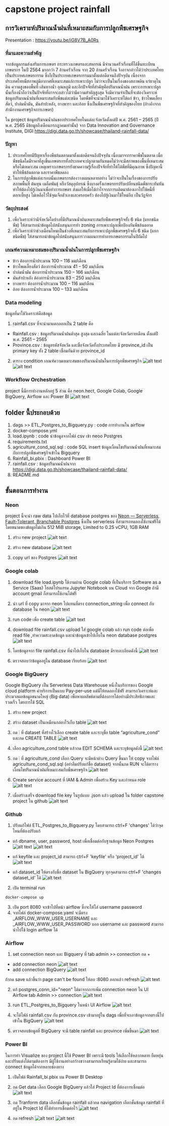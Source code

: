# capstone project rainfall
## การวิเคราะห์ปริมาณน้ำฝนที่เหมาะสมกับการปลูกพืชเศรษฐกิจ

Presentation : https://youtu.be/iG8V7B_A0Rs

### ที่มาและความสำคัญ

จากข้อมูลกรมส่งเสริมการเกษตร กระทรวงเกษตรและสหกรณ์ มีจำนวนครัวเรือนที่ได้ขึ้นทะเบียนเกษตรกร ในปี 2564 มากกว่า 7 ล้านครัวเรือน จาก 20 ล้านครัวเรือน จึงอาจกล่าวได้ว่าประเทศไทยเป็นประเทศเกษตรกรรม ซึ่งก็เป็นประเทศเกษตรกรรมมาตั้งแต่อดีตจนถึงปัจจุบัน เนื่องจากประเทศไทยมีสภาพภูมิอากาศที่เหมาะสมแก่การเพาะปลูก ไม่ว่าจะเป็นในเรื่องของสภาพดิน แร่ธาตุในดิน ความสูงของพื้นที่ เส้นทางน้ำ อุณหภูมิ และอีกปัจจัยที่สำคัญคือปริมาณน้ำฝน เพราะการเพาะปลูกนั้นเรื่องน้ำถือว่าเป็นปัจจัยที่อาจจะกล่าวได้ว่ามีความสำคัญสูงสุด จึงมีความจำเป็นที่จะต้องวิเคราะห์ข้อมูลปริมาณน้ำฝนที่เหมาะสมกับพืชแต่ละชนิด โดยพืชที่จะนำมาใช้วิเคราะห์ได้แก่ ข้าว, ข้าวโพดเลี้ยงสัตว์, ปาล์มน้ำมัน, มันสำปะหลัง, ยางพารา และอ้อย ซึ่งเป็นพืชเศรษฐกิจที่สำคัญของไทย (อ้างอิงจากสำนักงานเศรษฐกิจการเกษตร)

ใน project ข้อมูลปริมาณน้ำฝนของประเทศไทยในแต่ละจังหวัดตั้งแต่ปี พ.ศ. 2561 – 2565 (ปี พ.ศ. 2565 มีข้อมูลถึงเดือนกรกฎาคมเท่านั้น) จาก Data Innovation and Governance Institute, DIGI
https://digi.data.go.th/showcase/thailand-rainfall-data/

### ปัญหา

1. ประเทศไทยมีปัญหาเรื่องพืชล้นตลาดมาตั้งแต่อดีตจนถึงปัจจุบัน เนื่องมาจากราคาพืชในตลาด เมื่อพืชชนิดใดมีราคาที่สูงขึ้นเกษตรกรทั้งประเทศจะปลูกตามกันหมดไม่ว่าจะมีสภาพของพื้นที่เหมาะสมหรือไม่เหมาะสม เหตุเพราะเกษตรกรยังขาดความรู้เรื่องปัจจัยที่ทำให้ได้พืชที่มีคุณภาพ ซึ่งปัญหานี้ทำให้พืชล้นตลาด และราคาพืชลดลง
2. ในการปลูกพืชแต่ละรอบนั้นเกษตรกรต้องวางแผนหลายอย่าง ไม่ว่าจะเป็นในเรื่องของการปรับสภาพพื้นที่ ต้นทุน เมล็ดพันธุ์ หรือวัสดุอุปกรณ์ ซึ่งบางครั้งเกษตรกรปรับเปลี่ยนชนิดพืชกระทันหัน ทำให้ต้องไปกู้เงินมาเพื่อทำการเกษตร ส่งผลให้เมื่อได้กำไรจากการผลิตมาต้องเอาไปใช้หนี้ที่ดอกเบี้ยสูง ไม่เหลือไว้ใช้จุนเจือตัวเองและครอบครัว ต้องไปกู้เงินมาใช้ใหม่อีก เป็นวัฏจักร

### วัตถุประสงค์

1. เพื่อวิเคราะห์ว่ามีจังหวัดใดบ้างที่มีปริมาณน้ำฝนเหมาะสมกับพืชเศรษฐกิจทั้ง 6 ชนิด (แยกชนิดพืช) ให้สามารถนำข้อมูลไปสนับสนุนการทำ  zoning การเพาะปลูกเพื่อป้องกันพืชล้นตลาด
2. เพื่อวิเคราะห์ว่าช่วงเดือนไหนเป็นช่วงที่เหมาะสมกับการเพาะปลูกพืชเศรษฐกิจทั้ง 6 ชนิด (แยกชนิดพืช) ให้สามารถนำข้อมูลไปสนับสนุนการวางแผนการทำการเกษตรกรรมในปีถัดไป

### เกณฑ์ความเหมาะสมของปริมาณน้ำฝนในการปลูกพืชเศรษฐกิจ

- ข้าว ต้องการน้ำประมาณ 100 – 116 มม/เดือน
- ข้าวโพดเลี้ยงสัตว์ ต้องการน้ำประมาณ 41 – 50 มม/เดือน
- ปาล์มน้ำมัน ต้องการน้ำประมาณ 150 – 166 มม/เดือน
- มันสำปะหลัง ต้องการน้ำประมาณ 83 – 250 มม/เดือน
- ยางพารา ต้องการน้ำประมาณ 100 – 116 มม/เดือน
- อ้อย ต้องการน้ำประมาณ 100 – 133 มม/เดือน

### Data modeling

ข้อมูลที่มาใช้วิเคราะห์คือข้อมูล
1. rainfall.csv ที่จะนำมาแตกออกเป็น 2 table คือ
- Rainfall.csv : ข้อมูลปริมาณน้ำฝนต่ำสุด สูงสุด และเฉลี่ย ในแต่ละจังหวัดรายเดือน ตั้งแต่ปี พ.ศ. 2561 – 2565
- Province.csv : ข้อมูลรหัสจังหวัด และชื่อจังหวัดทั้งประเทศไทย มี province_id เป็น primary key
ทั้ง 2 table เชื่อมกันด้วย province_id
2. ตาราง condition เกณฑ์ความเหมาะสมของปริมาณน้ำฝนในการปลูกพืชเศรษฐกิจ
![alt text](<image/Screenshot 2024-05-09 092832.png>)
![alt text](<image/Screenshot 2024-05-09 094138.png>)
### Workflow Orchestration

project นี้มีการทำงานหลักอยู่ 5 ส่วน คือ neon.hect, Google Colab, Google BigQuery, Airflow และ Power BI 
![alt text](<image/Screenshot 2024-05-09 093536.png>)

## folder นี้ประกอบด้วย
1. dags >> ETL_Postgres_to_Bigquery.py : code การทำงานใน airflow
2. docker-compose.yml
3. load.ipynb : code นำข้อมูลจากไฟล์ csv เข้า neoo Postgres
4. requirements.txt
5. agriculture_cond_sql.sql : code SQL insert ข้อมูลเงื่อนไขปริมาณน้ำฝนที่เหมาะสมกับการปลูกพืชเศรษฐกิจเข้าใน Bigquery
6. Rainfall_bi.pbix : Dashboard Power BI
7. rainfall.csv : ข้อมูลปริมาณน้ำฝนจาก https://digi.data.go.th/showcase/thailand-rainfall-data/
7. README.md

## ขั้นตอนการทำงาน

### Neon
project นี้จะนำ raw data ไปเก็บไว้ที่ database postgres ของ [Neon — Serverless, Fault-Tolerant, Branchable Postgres](https://neon.tech/) ซึ่งเป็น serverless ที่สามารถทดลองใช้งานฟรีได้โดยขนาดของข้อมูลไม่เกิน 512 MiB storage, Limited to 0.25 vCPU, 1GB RAM

1. สร้าง new project
![alt text](<image/Screenshot 2024-05-06 165009.png>)

2. สร้าง new database
![alt text](<image/Screenshot 2024-05-06 170344.png>)

3. copy url ของ Postgres
![alt text](<image/Screenshot 2024-05-06 172344.png>)

### Google colab
1. download file load.ipynb ใช้งานผ่าน Google colab ที่เป็นบริการ Software as a Service (Saas) โฮสต์โปรแกรม Jupyter Notebook บน Cloud จาก Google ถ้ามี account gmail ก็สามารถใช้งานได้ฟรี

2. นำ url ที่ copy มาจาก neon ไปแทนที่ตรง connection_string เพื่อ connect กับ database ใน neon
![alt text](<image/Screenshot 2024-05-06 170120.png>)

3. run code เพื่อ create table
![alt text](<image/Screenshot 2024-05-06 170957.png>)

4. download file rainfall.csv upload ใส่ google colab แล้ว run code ต่อเพื่อ read file ,ทำความสะอาดข้อมูล และนำข้อมูลเข้าไปเก็บใน neon database postgres 
![alt text](<image/Screenshot 2024-05-06 171137.png>)

5. โดยข้อมูลจาก file rainfall.csv ที่นำไปเก็บใน database มีรายละเอียดดังนี้
![alt text](<image/Screenshot 2024-05-06 211232.png>)

6. ตรวจสอบว่าข้อมูลอยู่ใน database เรียบร้อย
![alt text](<image/Screenshot 2024-05-06 182801.png>)

### Google BigQuery
Google BigQuery เป็น Serverless Data Warehouse หนึ่งในบริการของ Google cloud platform ค่าบริการเป็นแบบ Pay-per-use แต่มีให้ทดลองใช้ฟรี สามารถวิเคราะห์และประมวลผลข้อมูลขนาดใหญ่ (ฺBig data) เพื่อหาผลลัพธ์ตามที่ต้องการได้อย่างมีประสิทธิภาพและรวดเร็ว โดยการใช้ SQL
1. สร้าง new project
2. สร้าง dataset เป็นเหมือนกล่องไว้เก็บ table
![alt text](<image/Screenshot 2024-05-07 225507.png>)

3. กด ⋮ ที่ dataset ที่สร้างไว้เลือก create table และระบุชื่อ table “agriculture_cond” และกด CREATE TABLE
![alt text](<image/Screenshot 2024-05-07 225618.png>)

4. เลือก agriculture_cond table แล้วกด EDIT SCHEMA และระบุข้อมูลดังนี้
![alt text](<image/Screenshot 2024-05-07 193439.png>)

5. กด ⋮ ที่ agriculture_cond เลือก Query จะมีหน้าต่าง Query ขึ้นมา ให้ copy จากไฟล์ agriculture_cond_sql.sql (อย่าลืมปรับแก้ชื่อ dataset) จากนั้นกด RUN จะได้ตารางเงื่อนไขปริมาณน้ำฝนที่เหมาะสมกับพืชเศรษฐกิจ
![alt text](<image/Screenshot 2024-05-07 225956.png>)

6. Create service account ที่ IAM & Admin เพื่อสร้าง Key และกำหนด role
![alt text](<image/Screenshot 2024-05-07 230137.png>)

7. เมื่อสร้างเสร็จ download file key ในรูปแบบ .json แล้ว upload ใน folder capstone project ใน github 
![alt text](<image/Screenshot 2024-05-06 185017.png>)


### Github
1. ปรับแก้ไฟล์ ETL_Postgres_to_Bigquery.py โดยสามารถ ctrl+F 'changes' ได้ว่าจุดไหนที่ต้องปรับแก้

- แก้ dbname, user, password, host เพื่อเชื่อมต่อกับฐานข้อมูล Neon Postgres
![alt text](<image/Screenshot 2024-05-06 185949.png>)
![alt text](<image/Screenshot 2024-05-06 190724.png>)

-  แก้ keyfile และ project_id สามารถ ctrl+F 'keyfile' หรือ 'project_id' ได้
![alt text](<image/Screenshot 2024-05-07 230458.png>)


- แก้ dataset_id ให้ตรงกับชื่อ dataset ใน BigQuery ทุกจุดสามารถ ctrl+F 'changes dataset_id' ได้
![alt text](<image/Screenshot 2024-05-07 221853.png>)

2. เปิด terminal run

```sh
docker-compose up
```
3. เปิด port 8080 จะเข้าไปที่หน้า airflow ซึ่งจะให้ใส่ username password
4. จากไฟล์ docker-compose.yaml จะมีตรง _AIRFLOW_WWW_USER_USERNAME และ _AIRFLOW_WWW_USER_PASSWORD บอก username และ password  สามารถนำไปใช้ login airflow ได้

### Airflow
1. set connection neon และ Bigquery ที่ tab admin >> connection กด + 
- add connection neon
![alt text](<image/Screenshot 2024-05-07 222449.png>)
- add connection BigQuery
![alt text](<image/Screenshot 2024-05-07 222859.png>)

ถ้ากด save แล้วขึ้นว่า page can't be found ให้ลบ :8080 ออกแล้ว refresh
![alt text](<image/Screenshot 2024-05-07 200524.png>)

2. แก้ postgres_conn_id="neon" ได้มาจากการเพิ่ม connection neon ใน UI Airflow tab Admin >> connection
![alt text](<image/Screenshot 2024-05-07 212956.png>)

3. run ETL_Postgres_to_Bigquery ในหน้า UI Airflow
![alt text](<image/Screenshot 2024-05-07 223127.png>)

4. จะได้ไฟล์ rainfall.csv กับ province.csv เข้ามาอยู่ใน dags เพื่อที่จะเอาข้อมูลจากตรงนี้ไปเข้าใน BigQuery
![alt text](<image/Screenshot 2024-05-07 223439.png>)

3. ตรวจสอบข้อมูลที่ BigQuery จะมี table rainfall และ province เพิ่มขึ้นมา
![alt text](<image/Screenshot 2024-05-07 224739.png>)

### Power BI
ในการทำ Visualize ของ project นี้ใช้ Power BI เพราะมี tools ให้เลือกใช้หลากหลาย ยืดหยุ่นและปรับแต่งได้ตามต้องการ มีผู้ใช้งานอย่างกว้างขวางสามารถเรียนรู้ตามได้ง่าย และสามารถ connect ข้อมูลได้จากหลายช่องทาง
1. เปิดไฟล์ Rainfall_bi.pbix บน Power BI Desktop
2. กด Get data เลือก Google BigQuery แล้วใส่ Project Id ที่ต้องการเชื่อมต่อ
![alt text](<image/Screenshot 2024-05-09 102442.png>)

3. กด Tranform data เลือกชั้นข้อมูล rainfall แล้วกด navigation เลือกชั้นข้อมูล rainfall ที่อยู่ใน Project Id ที่ได้ทำการเชื่อมต่อไว้
![alt text](<image/Screenshot 2024-05-09 102654.png>)

4. กด refresh
![alt text](image/image-1.png)
![alt text](image/image-2.png)